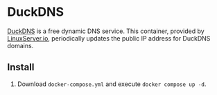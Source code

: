 # DuckDNS

[DuckDNS](https://www.duckdns.org) is a free dynamic DNS service. This container, provided by [LinuxServer.io](https://github.com/linuxserver/docker-duckdns), periodically updates the public IP address for DuckDNS domains.

## Install

1. Download `docker-compose.yml` and execute `docker compose up -d`.

